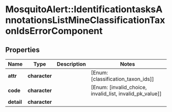 # MosquitoAlert::IdentificationtasksAnnotationsListMineClassificationTaxonIdsErrorComponent


## Properties
Name | Type | Description | Notes
------------ | ------------- | ------------- | -------------
**attr** | **character** |  | [Enum: [classification_taxon_ids]] 
**code** | **character** |  | [Enum: [invalid_choice, invalid_list, invalid_pk_value]] 
**detail** | **character** |  | 


